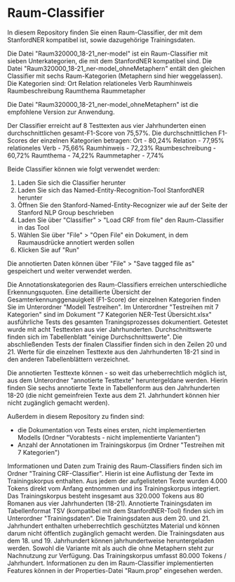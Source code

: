# Raum-Classifier
In diesem Repository finden Sie einen Raum-Classifier, der mit dem StanfordNER kompatibel ist, sowie dazugehörige Trainingsdaten. 

Die Datei "Raum320000_18-21_ner-model" ist ein Raum-Classifier mit sieben Unterkategorien, die mit dem StanfordNER kompatibel sind. Die Datei "Raum320000_18-21_ner-model_ohneMetaphern" entält den gleichen Classifier mit sechs Raum-Kategorien (Metaphern sind hier weggelassen). Die Kategorien sind:
Ort
Relation
relationeles Verb
Raumhinweis
Raumbeschreibung
Raumthema
Raummetapher

Die Datei "Raum320000_18-21_ner-model_ohneMetaphern" ist die empfohlene Version zur Anwendung. 

Der Classifier erreicht auf 8 Testtexten aus vier Jahrhunderten einen durchschnittlichen gesamt-F1-Score von 75,57%. Die durchschnittlichen F1-Scores der einzelnen Kategorien betragen:
Ort - 80,24%
Relation - 77,95%
relationeles Verb - 75,66%
Raumhinweis - 72,23%
Raumbeschreibung - 60,72%
Raumthema - 74,22%
Raummetapher - 7,74%

Beide Classifier können wie folgt verwendet werden:

1. Laden Sie sich die Classifier herunter
2. Laden Sie sich das Named-Entity-Recognition-Tool StanfordNER herunter
3. Öffnen Sie den Stanford-Named-Entity-Recognizer wie auf der Seite der Stanford NLP Group beschrieben
4. Laden Sie über "Classifier" > "Load CRF from file" den Raum-Classifier in das Tool
5. Wählen Sie über "File" > "Open File" ein  Dokument, in dem Raumausdrücke annotiert werden sollen
6. Klicken Sie auf "Run"

Die annotierten Daten können über "File" > "Save tagged file as" gespeichert und weiter verwendet werden. 

Die Annotationskategorien des Raum-Classifiers erreichen unterschiedliche Erkennungsquoten. Eine detaillierte Übersicht der Gesamterkennunggenauigkeit (F1-Score) der einzelnen Kategorien finden Sie im Unterordner "Modell Testreihen". Im Unterordner "Testreihen mit 7 Kategorien" sind im Dokument "7 Kategorien NER-Test Übersicht.xlsx" ausführliche Tests des gesamten Traningsprozesses dokumentiert. Getestet wurde mit acht Testtexten aus vier Jahrhunderten. Durchschnittswerte finden sich im Tabellenblatt "einige Durchschnittswerte". Die abschließenden Tests der finalen Classifier finden sich in den Zeilen 20 und 21. Werte für die einzelnen Testtexte aus den Jahrhunderten 18-21 sind in den anderen Tabellenblättern verzeichnet.

Die annotierten Testtexte können - so weit das urheberrechtlich möglich ist, aus dem Unterordner "annotierte Testtexte" heruntergeldane werden. Hierin finden Sie sechs annotierte Texte in Tabellenform aus den Jahrhunderten 18-20 (die nicht gemeinfreien Texte aus dem 21. Jahrhundert können hier nicht zugänglich gemacht werden).

Außerdem in diesem Repository zu finden sind:
- die Dokumentation von Tests eines ersten, nicht implementierten Modells (Ordner "Vorabtests - nicht implementierte Varianten")
- Anzahl der Annotationen im Trainingskorpus (im Ordner "Testreihen mit 7 Kategorien")

Imformationen und Daten zum Trainig des Raum-Classifiers finden sich im Ordner "Training CRF-Classifier". Hierin ist eine Auflistung der Texte im Trainingskorpus enthalten. Aus jedem der aufgelisteten Texte wurden 4.000 Tokens direkt vom Anfang entnommen und ins Trainingskorpus integriert. Das Trainingskorpus besteht insgesamt aus 320.000 Tokens aus 80 Romanen aus vier Jahrhunderten (18-21). Annotierte Trainingsdaten im Tabellenformat TSV (kompatibel mit dem StanfordNER-Tool) finden sich im Unterordner "Trainingsdaten". Die Trainingsdaten aus dem 20. und 21. Jahrhundert enthalten urheberrechtlich geschütztes Material und können darum nicht öffentlich zugänglich gemacht werden. Die Trainingsdaten aus dem 18. und 19. Jahrhundert können jahrhundertweise heruntergeladen werden. Sowohl die Variante mit als auch die ohne Metaphern steht zur Nachnutzung zur Verfügung. Das Trainingskorpus umfasst 80.000 Tokens / Jahrhundert. Informationen zu den im Raum-Classifier implementierten Features können in der Properties-Datei "Raum.prop" eingesehen werden.
